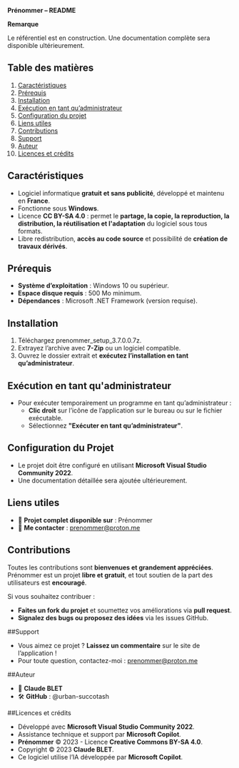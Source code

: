**Prénommer – README**

**Remarque**

Le référentiel est en construction. Une documentation complète sera disponible ultérieurement.

## Table des matières

1. [Caractéristiques](#caracteristiques)
2. [Prérequis](#prerequis)
3. [Installation](#installation)
4. [Exécution en tant qu’administrateur](#execution-en-tant-quadministrateur)
5. [Configuration du projet](#configuration-du-projet)
6. [Liens utiles](#liens-utiles)
7. [Contributions](#contributions)
8. [Support](#support)
9. [Auteur](#auteur)
10. [Licences et crédits](#licences-et-credits)

## Caractéristiques

- Logiciel informatique **gratuit et sans publicité**, développé et maintenu en **France**.
- Fonctionne sous **Windows**.
- Licence **CC BY-SA 4.0** : permet le **partage, la copie, la reproduction, la distribution, la réutilisation et l'adaptation** du logiciel sous tous formats.
- Libre redistribution, **accès au code source** et possibilité de **création de travaux dérivés**.

## Prérequis

- **Système d’exploitation** : Windows 10 ou supérieur.
- **Espace disque requis** : 500 Mo minimum.
- **Dépendances** : Microsoft .NET Framework (version requise).

## Installation

1. Téléchargez prenommer\_setup\_3.7.0.0.7z.
1. Extrayez l’archive avec **7-Zip** ou un logiciel compatible.
1. Ouvrez le dossier extrait et **exécutez l’installation en tant qu’administrateur**.

## Exécution en tant qu'administrateur

- Pour exécuter temporairement un programme en tant qu’administrateur :
  - **Clic droit** sur l’icône de l’application sur le bureau ou sur le fichier exécutable.
  - Sélectionnez **"Exécuter en tant qu’administrateur"**.

## Configuration du Projet

- Le projet doit être configuré en utilisant **Microsoft Visual Studio Community 2022**.
- Une documentation détaillée sera ajoutée ultérieurement.

## Liens utiles

- 📌 **Projet complet disponible sur** : Prénommer
- 📧 **Me contacter** : <prenommer@proton.me>

## Contributions

Toutes les contributions sont **bienvenues et grandement appréciées**. Prénommer est un projet **libre et gratuit**, et tout soutien de la part des utilisateurs est **encouragé**.

Si vous souhaitez contribuer :

- **Faites un fork du projet** et soumettez vos améliorations via **pull request**.
- **Signalez des bugs ou proposez des idées** via les issues GitHub.

##Support

- Vous aimez ce projet ? **Laissez un commentaire** sur le site de l’application !
- Pour toute question, contactez-moi : <prenommer@proton.me>

##Auteur

- 👤 **Claude BLET**
- 🛠 **GitHub** : @urban-succotash

##Licences et crédits

- Développé avec **Microsoft Visual Studio Community 2022**.
- Assistance technique et support par **Microsoft Copilot**.
- **Prénommer** © 2023 - Licence **Creative Commons BY-SA 4.0**.
- Copyright © 2023 **Claude BLET**.
- Ce logiciel utilise l’IA développée par **Microsoft Copilot**.
